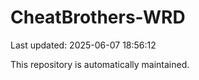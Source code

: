 # CheatBrothers-WRD

Last updated: 2025-06-07 18:56:12

This repository is automatically maintained.
